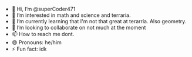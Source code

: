 - 👋 Hi, I’m @superCoder471
- 👀 I’m interested in math and science and terraria.
- 🌱 I’m currently learning that I'm not that great at terarria. Also geometry.
- 💞️ I’m looking to collaborate on not much at the moment
- 📫 How to reach me dont.
- 😄 Pronouns: he/him
- ⚡ Fun fact: idk

<!---
superCoder471/superCoder471 is a ✨ special ✨ repository because its `README.md` (this file) appears on your GitHub profile.
You can click the Preview link to take a look at your changes.
--->
